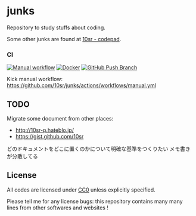junks
=====

Repository to study stuffs about coding.

Some other junks are found at [10sr - codepad](http://codepad.org/users/10sr).


### CI

[![Manual workflow](https://github.com/10sr/junks/actions/workflows/manual.yml/badge.svg)](https://github.com/10sr/junks/actions/workflows/manual.yml)
[![Docker](https://github.com/10sr/junks/actions/workflows/docker-publish.yml/badge.svg)](https://github.com/10sr/junks/actions/workflows/docker-publish.yml)
[![GitHub Push Branch](https://github.com/10sr/junks/actions/workflows/github-push-branch.yml/badge.svg)](https://github.com/10sr/junks/actions/workflows/github-push-branch.yml)


Kick manual workflow: https://github.com/10sr/junks/actions/workflows/manual.yml


TODO
----

Migrate some document from other places:

* http://10sr-p.hateblo.jp/
* https://gist.github.com/10sr

どのドキュメントをどこに置くのかについて明確な基準をつくりたい
メモ書きが分散してる



License
-------

All codes are licensed under
[CC0](http://creativecommons.org/publicdomain/zero/1.0/) unless explicitly
specified.

Please tell me for any license bugs: this repository contains many many
lines from other softwares and websites !

